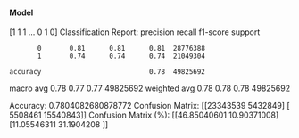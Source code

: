 #### Model
[1 1 1 ... 0 1 0]
Classification Report:
              precision    recall  f1-score   support

           0       0.81      0.81      0.81  28776388
           1       0.74      0.74      0.74  21049304

    accuracy                           0.78  49825692
   macro avg       0.78      0.77      0.77  49825692
weighted avg       0.78      0.78      0.78  49825692

Accuracy: 0.7804082680878772
Confusion Matrix:
[[23343539  5432849]
 [ 5508461 15540843]]
Confusion Matrix (%):
[[46.85040601 10.90371008]
 [11.05546311 31.1904208 ]]
